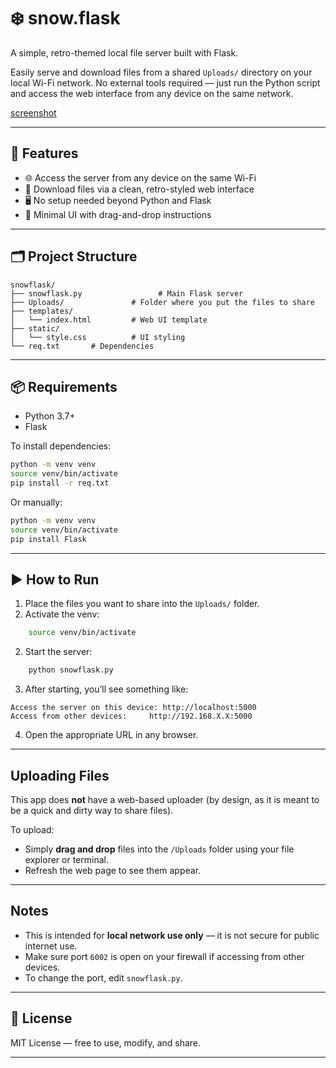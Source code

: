 # ❄️ snow.flask

A simple, retro-themed local file server built with Flask.

Easily serve and download files from a shared `Uploads/` directory on your local Wi-Fi network. No external tools required — just run the Python script and access the web interface from any device on the same network.

[screenshot](screenshot.png)

---

## 🚀 Features

- 🌐 Access the server from any device on the same Wi-Fi
- 📁 Download files via a clean, retro-styled web interface
- 🖥️ No setup needed beyond Python and Flask
- 🧊 Minimal UI with drag-and-drop instructions

---

## 🗂️ Project Structure

```
snowflask/
├── snowflask.py                 # Main Flask server
├── Uploads/               # Folder where you put the files to share
├── templates/
│   └── index.html         # Web UI template
├── static/
│   └── style.css          # UI styling
└── req.txt       # Dependencies
```

---

## 📦 Requirements

- Python 3.7+
- Flask

To install dependencies:

```bash
python -m venv venv
source venv/bin/activate
pip install -r req.txt
```

Or manually:

```bash
python -m venv venv
source venv/bin/activate
pip install Flask
```

---

## ▶ How to Run

1. Place the files you want to share into the `Uploads/` folder.
2. Activate the venv:

```bash
    source venv/bin/activate
```
2. Start the server:

```bash
    python snowflask.py
```

3. After starting, you’ll see something like:

```
Access the server on this device: http://localhost:5000
Access from other devices:     http://192.168.X.X:5000
```

4. Open the appropriate URL in any browser.

---

## Uploading Files

This app does **not** have a web-based uploader (by design, as it is meant to be a quick and dirty way to share files).

To upload:

* Simply **drag and drop** files into the `/Uploads` folder using your file explorer or terminal.
* Refresh the web page to see them appear.

---

## Notes

* This is intended for **local network use only** — it is not secure for public internet use.
* Make sure port `6002` is open on your firewall if accessing from other devices.
* To change the port, edit `snowflask.py`.

---

## 📄 License

MIT License — free to use, modify, and share.

---
